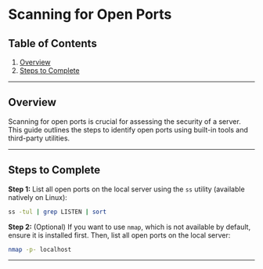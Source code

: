 # Scanning for Open Ports

## Table of Contents

1. [Overview](#overview)
2. [Steps to Complete](#steps-to-complete)

---

## Overview

Scanning for open ports is crucial for assessing the security of a server. This guide outlines the steps to identify open ports using built-in tools and third-party utilities.

---

## Steps to Complete

**Step 1:** List all open ports on the local server using the `ss` utility (available natively on Linux):

```bash
ss -tul | grep LISTEN | sort
```

**Step 2:** (Optional) If you want to use `nmap`, which is not available by default, ensure it is installed first. Then, list all open ports on the local server:

```bash
nmap -p- localhost
```

---